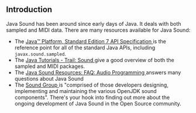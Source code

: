 
##  Introduction 


Java Sound has been around since early days of Java. 
      It deals with both sampled and MIDI data.
      There are many resources available for Java Sound:

+ The [
	    Java™ Platform, Standard Edition 7 API Specification
	  ](http://docs.oracle.com/javase/7/docs/api/) is the reference point for all of the standard Java APIs,
	  including `javax.sound.sampled`.
+ The [
	    Java Tutorials - Trail: Sound
	  ](http://docs.oracle.com/javase/tutorial/sound/index.html) give a good overview of both the sampled and MIDI packages.
+ The [
	    Java Sound Resources: FAQ: Audio Programming
	  ](http://www.jsresources.org/faq_audio.html) answers many questions about Java Sound
+ The [ Sound Group ](http://openjdk.java.net/groups/sound/) is "comprised of those developers designing, implementing and
	  maintaining the various OpenJDK sound components".
	  There's your hook into finding out more about the ongoing development
	  of Java Sound in the Open Source community.